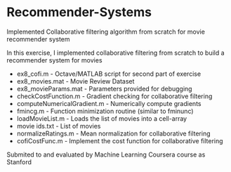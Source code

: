 # Recommender-Systems
Implemented Collaborative filtering algorithm from scratch for movie recommender system

In this exercise, I implemented collaborative filtering from scratch to build a recommender system for movies

- ex8_cofi.m - Octave/MATLAB script for second part of exercise 
- ex8_movies.mat - Movie Review Dataset
- ex8_movieParams.mat - Parameters provided for debugging 
- checkCostFunction.m - Gradient checking for collaborative filtering 
- computeNumericalGradient.m - Numerically compute gradients
- fmincg.m - Function minimization routine (similar to fminunc) 
- loadMovieList.m - Loads the list of movies into a cell-array
- movie ids.txt - List of movies
- normalizeRatings.m - Mean normalization for collaborative filtering 
- cofiCostFunc.m - Implement the cost function for collaborative filtering

Submited to and evaluated by Machine Learning Coursera course as Stanford
